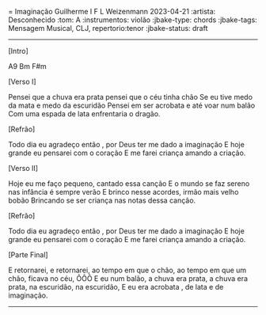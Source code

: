 = Imaginação
Guilherme I F L Weizenmann
2023-04-21
:artista: Desconhecido
:tom: A
:instrumentos: violão
:jbake-type: chords
:jbake-tags: Mensagem Musical, CLJ, repertorio:tenor
:jbake-status: draft

----
[Intro]

A9  Bm  F#m

[Verso I]

Pensei que a chuva era prata pensei que o céu tinha chão
Se eu tive medo da mata e medo da escuridão
Pensei em ser acrobata e até voar num balão
Com uma espada de lata enfrentaria o dragão.

[Refrão]

Todo dia eu agradeço então , por Deus ter me dado a imaginação
E hoje grande eu pensarei com o coração
E me farei criança amando a criação.

[Verso II]

Hoje eu me faço pequeno, cantado essa canção
E o mundo se faz sereno nas infância é sempre verão
E brinco nesse acordes, irmão mais velho bobão
Brincando se ser criança nas notas dessa canção.

[Refrão]

Todo dia eu agradeço então , por Deus ter me dado a imaginação
E hoje grande eu pensarei com o coração
E me farei criança amando a criação.

[Parte Final]

E retornarei, e retornarei, ao tempo em que o chão,
ao tempo em que um chão, ficava no céu, ÔÔÔ
E eu num balão, a chuva era prata, a chuva era prata, na escuridão, na escuridão,
E eu era acrobata , de lata e de imaginação.

----
